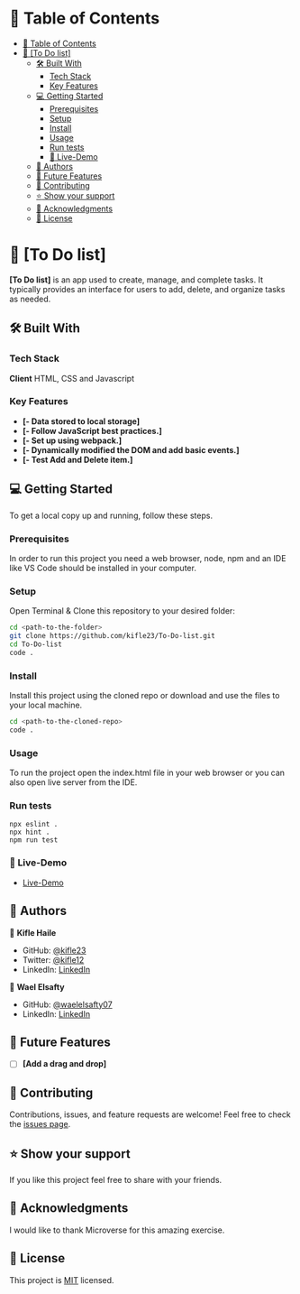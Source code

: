 # :green_book: Table of Contents

- [:green_book: Table of Contents](#green_book-table-of-contents)
- [:book: [To Do list]](#book-to-do-list)
  - [:hammer_and_wrench: Built With](#hammer_and_wrench-built-with)
    - [Tech Stack](#tech-stack)
    - [Key Features](#key-features)
  - [:computer: Getting Started](#computer-getting-started)
    - [Prerequisites](#prerequisites)
    - [Setup](#setup)
    - [Install](#install)
    - [Usage](#usage)
    - [Run tests](#run-tests)
    - [:rocket: Live-Demo](#rocket-live-demo)
  - [:busts_in_silhouette: Authors](#busts_in_silhouette-authors)
  - [:telescope: Future Features](#telescope-future-features)
  - [:handshake: Contributing](#handshake-contributing)
  - [:star:️ Show your support](#star️-show-your-support)
  - [:pray: Acknowledgments](#pray-acknowledgments)
  - [📝 License <a name="license"></a>](#-license-)

# :book: [To Do list]

**[To Do list]** is an app used to create, manage, and complete tasks. It typically provides an interface for users to add, delete, and organize tasks as needed.

## :hammer_and_wrench: Built With

### Tech Stack

**Client**
HTML, CSS and Javascript

### Key Features

- **[- Data stored to local storage]**
- **[- Follow JavaScript best practices.]**
- **[- Set up using webpack.]**
- **[- Dynamically modified the DOM and add basic events.]**
- **[- Test Add and Delete item.]**

## :computer: Getting Started

To get a local copy up and running, follow these steps.

### Prerequisites

In order to run this project you need a web browser, node, npm and an IDE like VS Code should be installed in your computer.

### Setup

Open Terminal & Clone this repository to your desired folder:

```sh
cd <path-to-the-folder>
git clone https://github.com/kifle23/To-Do-list.git
cd To-Do-list
code .
```

### Install

Install this project using the cloned repo or download and use the files to your local machine.

```sh
cd <path-to-the-cloned-repo>
code .
```

### Usage

To run the project open the index.html file in your web browser or you can also open live server from the IDE.

### Run tests

```test
npx eslint .
npx hint .
npm run test
```

### :rocket: Live-Demo

- [Live-Demo](https://kifle23.github.io/To-Do-list/dist/)

## :busts_in_silhouette: Authors

:bust_in_silhouette: **Kifle Haile**

- GitHub: [@kifle23](https://github.com/kifle23)
- Twitter: [@kifle12](https://twitter.com/KifleHaile12)
- LinkedIn: [LinkedIn](https://www.linkedin.com/in/kifle-haile-5a613761)

:bust_in_silhouette: **Wael Elsafty**

- GitHub: [@waelelsafty07](https://github.com/waelelsafty07)
- LinkedIn: [LinkedIn](https://www.linkedin.com/in/waelelsafty07)

## :telescope: Future Features

- [ ] **[Add a drag and drop]**

## :handshake: Contributing

Contributions, issues, and feature requests are welcome!
Feel free to check the [issues page](../../issues/).

## :star:️ Show your support

If you like this project feel free to share with your friends.

## :pray: Acknowledgments

I would like to thank Microverse for this amazing exercise.

## 📝 License <a name="license"></a>

This project is [MIT](./LICENSE.md) licensed.
